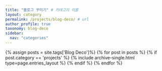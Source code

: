 ```yaml
---
title: "블로그 꾸미기" # 카테고리 이름
layout: category
permalink: /projects/blog-deco/ # url
author_profile: true
taxonomy: blog-deco
sidebar:
  nav: "categories"
---
```


{% assign posts = site.tags['Blog Deco']%}
{% for post in posts %}
  {% if post.category == 'projects' %}
    {% include archive-single.html type=page.entries_layout %}
  {% endif %}
{% endfor %}